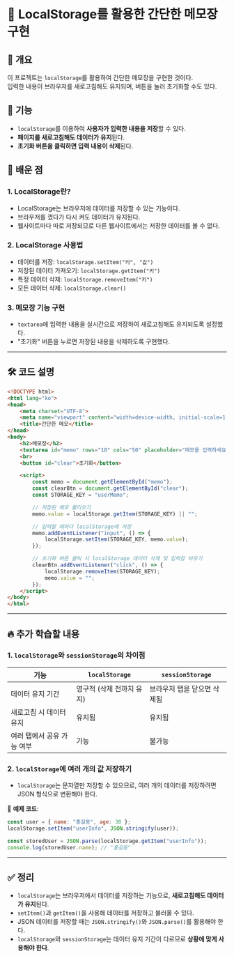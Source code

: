 # 📝 LocalStorage를 활용한 간단한 메모장 구현

## 📌 개요
이 프로젝트는 `localStorage`를 활용하여 간단한 메모장을 구현한 것이다.  
입력한 내용이 브라우저를 새로고침해도 유지되며, 버튼을 눌러 초기화할 수도 있다.

## 🚀 기능
- `localStorage`를 이용하여 **사용자가 입력한 내용을 저장**할 수 있다.
- **페이지를 새로고침해도 데이터가 유지**된다.
- **초기화 버튼을 클릭하면 입력 내용이 삭제**된다.

## 📌 배운 점

### 1. LocalStorage란?
- LocalStorage는 브라우저에 데이터를 저장할 수 있는 기능이다.
- 브라우저를 껐다가 다시 켜도 데이터가 유지된다.
- 웹사이트마다 따로 저장되므로 다른 웹사이트에서는 저장한 데이터를 볼 수 없다.

### 2. LocalStorage 사용법
- 데이터를 저장: `localStorage.setItem("키", "값")`
- 저장된 데이터 가져오기: `localStorage.getItem("키")`
- 특정 데이터 삭제: `localStorage.removeItem("키")`
- 모든 데이터 삭제: `localStorage.clear()`

### 3. 메모장 기능 구현
- `textarea`에 입력한 내용을 실시간으로 저장하여 새로고침해도 유지되도록 설정했다.
- "초기화" 버튼을 누르면 저장된 내용을 삭제하도록 구현했다.

---

## 🛠 코드 설명

```html
<!DOCTYPE html>
<html lang="ko">
<head>
    <meta charset="UTF-8">
    <meta name="viewport" content="width=device-width, initial-scale=1.0">
    <title>간단한 메모</title>
</head>
<body>
    <h2>메모장</h2>
    <textarea id="memo" rows="10" cols="50" placeholder="메모를 입력하세요!"></textarea>
    <br>
    <button id="clear">초기화</button>

    <script>
        const memo = document.getElementById("memo");
        const clearBtn = document.getElementById("clear");
        const STORAGE_KEY = "userMemo";

        // 저장된 메모 불러오기
        memo.value = localStorage.getItem(STORAGE_KEY) || "";

        // 입력할 때마다 localStorage에 저장
        memo.addEventListener("input", () => {
            localStorage.setItem(STORAGE_KEY, memo.value);
        });

        // 초기화 버튼 클릭 시 localStorage 데이터 삭제 및 입력창 비우기
        clearBtn.addEventListener("click", () => {
            localStorage.removeItem(STORAGE_KEY);
            memo.value = "";
        });
    </script>
</body>
</html>
```

---

## 🔥 추가 학습할 내용

### 1. `localStorage`와 `sessionStorage`의 차이점
| 기능 | `localStorage` | `sessionStorage` |
|------|--------------|----------------|
| 데이터 유지 기간 | 영구적 (삭제 전까지 유지) | 브라우저 탭을 닫으면 삭제됨 |
| 새로고침 시 데이터 유지 | 유지됨 | 유지됨 |
| 여러 탭에서 공유 가능 여부 | 가능 | 불가능 |

### 2. `localStorage`에 여러 개의 값 저장하기
- `localStorage`는 문자열만 저장할 수 있으므로, 여러 개의 데이터를 저장하려면 JSON 형식으로 변환해야 한다.

📌 **예제 코드**:
```js
const user = { name: "홍길동", age: 30 };
localStorage.setItem("userInfo", JSON.stringify(user));

const storedUser = JSON.parse(localStorage.getItem("userInfo"));
console.log(storedUser.name); // "홍길동"
```

---

## ✅ 정리
- `localStorage`는 브라우저에서 데이터를 저장하는 기능으로, **새로고침해도 데이터가 유지**된다.
- `setItem()`과 `getItem()`을 사용해 데이터를 저장하고 불러올 수 있다.
- JSON 데이터를 저장할 때는 `JSON.stringify()`와 `JSON.parse()`를 활용해야 한다.
- `localStorage`와 `sessionStorage`는 데이터 유지 기간이 다르므로 **상황에 맞게 사용해야 한다**.

